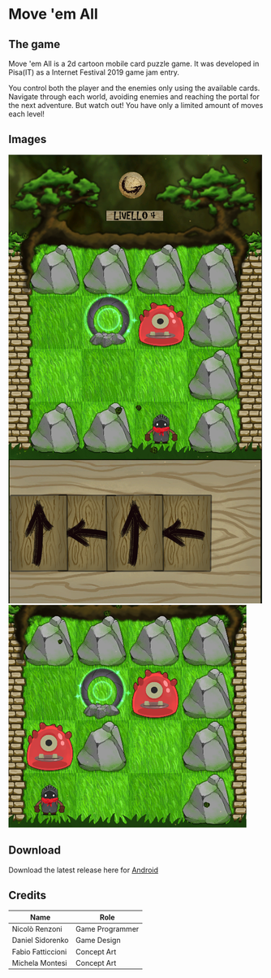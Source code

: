 # Move 'em All

## The game
Move 'em All is a 2d cartoon mobile card puzzle game. It was developed in Pisa(IT) as a Internet Festival 2019 game jam entry.  

You control both the player and the enemies only using the available cards. Navigate through each world, avoiding enemies and reaching the portal for the next adventure. But watch out! You have only a limited amount of moves each level!

## Images
![](./media/mta.png) ![](./media/mta2.png)

## Download
Download the latest release here for [Android](https://github.com/KlausRenzo/Move-Them-All/releases/latest)

## Credits

|Name|Role|
|---|---|
| Nicolò Renzoni | Game Programmer |
| Daniel Sidorenko | Game Design |
| Fabio Fatticcioni | Concept Art |
| Michela Montesi | Concept Art |